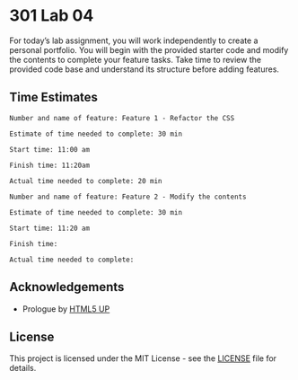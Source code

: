 # 301 Lab 04
For today’s lab assignment, you will work independently to create a personal portfolio. You will begin with the provided starter code and modify the contents to complete your feature tasks. Take time to review the provided code base and understand its structure before adding features.

## Time Estimates
```
Number and name of feature: Feature 1 - Refactor the CSS

Estimate of time needed to complete: 30 min

Start time: 11:00 am

Finish time: 11:20am

Actual time needed to complete: 20 min
```

```
Number and name of feature: Feature 2 - Modify the contents

Estimate of time needed to complete: 30 min

Start time: 11:20 am

Finish time: 

Actual time needed to complete: 
```

## Acknowledgements
- Prologue by [HTML5 UP](README.txt)

## License
This project is licensed under the MIT License - see the [LICENSE](./LICENSE) file for details.